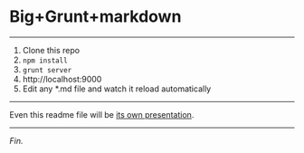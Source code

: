 
# Big+Grunt+markdown

---

1. Clone this repo
1. `npm install`
1. `grunt server`
1. http://localhost:9000
1. Edit any *.md file and watch it reload automatically

---

Even this readme file will be [its own presentation](http://jkriss.github.io/grunt-big/README.html).

---

*Fin.*
